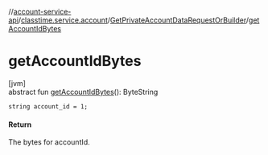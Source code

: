 //[account-service-api](../../../index.md)/[classtime.service.account](../index.md)/[GetPrivateAccountDataRequestOrBuilder](index.md)/[getAccountIdBytes](get-account-id-bytes.md)

# getAccountIdBytes

[jvm]\
abstract fun [getAccountIdBytes](get-account-id-bytes.md)(): ByteString

`string account_id = 1;`

#### Return

The bytes for accountId.
